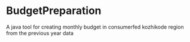 # BudgetPreparation
A java tool for creating monthly budget in consumerfed kozhikode region from the previous year data
